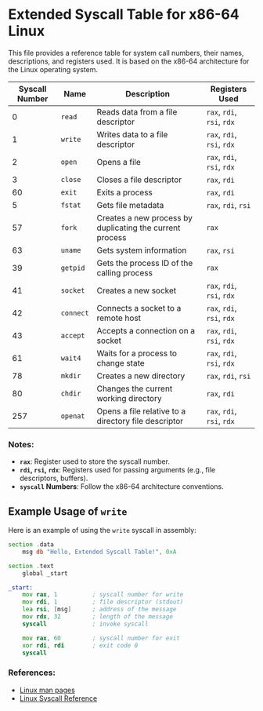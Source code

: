 
# Extended Syscall Table for x86-64 Linux

This file provides a reference table for system call numbers, their names, descriptions, and registers used. It is based on the x86-64 architecture for the Linux operating system.

| Syscall Number | Name         | Description                                        | Registers Used        |
|----------------|--------------|----------------------------------------------------|-----------------------|
| 0              | `read`       | Reads data from a file descriptor                  | `rax`, `rdi`, `rsi`, `rdx` |
| 1              | `write`      | Writes data to a file descriptor                   | `rax`, `rdi`, `rsi`, `rdx` |
| 2              | `open`       | Opens a file                                       | `rax`, `rdi`, `rsi`, `rdx` |
| 3              | `close`      | Closes a file descriptor                           | `rax`, `rdi`          |
| 60             | `exit`       | Exits a process                                    | `rax`, `rdi`          |
| 5              | `fstat`      | Gets file metadata                                | `rax`, `rdi`, `rsi`   |
| 57             | `fork`       | Creates a new process by duplicating the current process | `rax`          |
| 63             | `uname`      | Gets system information                           | `rax`, `rsi`          |
| 39             | `getpid`     | Gets the process ID of the calling process         | `rax`                |
| 41             | `socket`     | Creates a new socket                              | `rax`, `rdi`, `rsi`, `rdx` |
| 42             | `connect`    | Connects a socket to a remote host                | `rax`, `rdi`, `rsi`, `rdx` |
| 43             | `accept`     | Accepts a connection on a socket                  | `rax`, `rdi`, `rsi`, `rdx` |
| 61             | `wait4`      | Waits for a process to change state               | `rax`, `rdi`, `rsi`, `rdx` |
| 78             | `mkdir`      | Creates a new directory                           | `rax`, `rdi`, `rsi`   |
| 80             | `chdir`      | Changes the current working directory             | `rax`, `rdi`          |
| 257            | `openat`     | Opens a file relative to a directory file descriptor | `rax`, `rdi`, `rsi`, `rdx` |

### Notes:
- **`rax`**: Register used to store the syscall number.
- **`rdi`, `rsi`, `rdx`**: Registers used for passing arguments (e.g., file descriptors, buffers).
- **`syscall` Numbers**: Follow the x86-64 architecture conventions.

## Example Usage of `write`

Here is an example of using the `write` syscall in assembly:

```asm
section .data
    msg db "Hello, Extended Syscall Table!", 0xA

section .text
    global _start

_start:
    mov rax, 1          ; syscall number for write
    mov rdi, 1          ; file descriptor (stdout)
    lea rsi, [msg]      ; address of the message
    mov rdx, 32         ; length of the message
    syscall             ; invoke syscall

    mov rax, 60         ; syscall number for exit
    xor rdi, rdi        ; exit code 0
    syscall
```

### References:
- [Linux man pages](https://man7.org/linux/man-pages/)
- [Linux Syscall Reference](https://syscalls.w3challs.com/)

